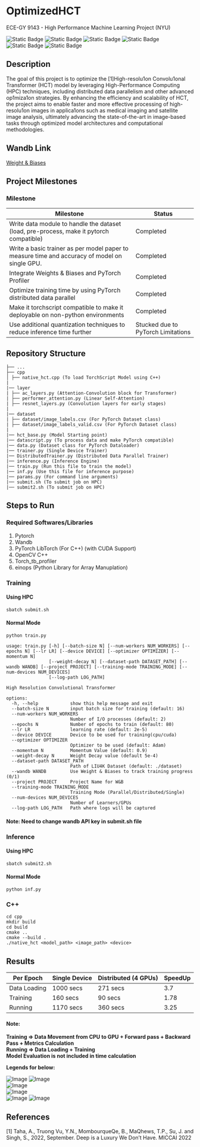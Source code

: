 # OptimizedHCT
ECE-GY 9143 - High Performance Machine Learning Project (NYU)

![Static Badge](https://img.shields.io/badge/Language-Python-blue)
![Static Badge](https://img.shields.io/badge/Framework-PyTorch-orange)
![Static Badge](https://img.shields.io/badge/Platform-NYU_HPC-purple)
![Static Badge](https://img.shields.io/badge/MLOps-Weights&Biases-gold)
![Static Badge](https://img.shields.io/badge/TorchScript-orange)
![Static Badge](https://img.shields.io/badge/C++-blue)

## Description
The goal of this project is to optimize the [1]High-resolu1on Convolu1onal Transformer (HCT) model by
leveraging High-Performance Computing (HPC) techniques, including distributed data parallelism and
other advanced op1miza1on strategies. By enhancing the efficiency and scalability of HCT, the project
aims to enable faster and more effective processing of high-resolu1on images in applica1ons such as
medical imaging and satellite image analysis, ultimately advancing the state-of-the-art in image-based
tasks through optimized model architectures and computational methodologies.

## Wandb Link
[Weight & Biases](https://wandb.ai/ar7996/HCT)

## Project Milestones
### Milestone

| Milestone | Status |
| --- | --- |
| Write data module to handle the dataset (load, pre-process, make it pytorch compatible) | Completed |
| Write a basic trainer as per model paper to measure time and accuracy of model on single GPU. | Completed |
| Integrate Weights & Biases and PyTorch Profiler | Completed |
| Optimize training time by using PyTorch distributed data parallel | Completed |
| Make it torchscript compatible to make it deployable on non-python environments | Completed |
| Use additional quantization techniques to reduce inference time further | Stucked due to PyTorch Limitations |


## Repository Structure
```
├── ...
├── cpp
│ ├── native_hct.cpp (To load TorchScript Model using C++)
|
|── layer
| ├── ac_layers.py (Attention-Convolution block for Transformer)
| ├── performer_attention.py (Linear Self-Attention)
| ├── resnet_layers.py (Convolution layers for early stages)
|
|── dataset
| ├── dataset/image_labels.csv (For PyTorch Dataset class)
| ├── dataset/image_labels_valid.csv (For PyTorch Dataset class)
|
|── hct_base.py (Model Starting point)
|── datascript.py (To process data and make PyTorch compatible)
|── data.py (Dataset class for PyTorch Dataloader)
|── trainer.py (Single Device Trainer)
|── DistributedTrainer.py (Distributed Data Parallel Trainer)
|── inference.py (Inference Engine)
|── train.py (Run this file to train the model)
|── inf.py (Use this file for inference purpose)
|── params.py (For command line arguments)
|── submit.sh (To submit job on HPC)
|── submit2.sh (To submit job on HPC)

```

## Steps to Run

### Required Softwares/Libraries
1. Pytorch
2. Wandb
3. PyTorch LibTorch (For C++) (with CUDA Support)
4. OpenCV C++
5. Torch_tb_profiler
6. einops (Python Library for Array Manuplation)

### Training
#### Using HPC
```
sbatch submit.sh
```

#### Normal Mode
```
python train.py

usage: train.py [-h] [--batch-size N] [--num-workers NUM_WORKERS] [--epochs N] [--lr LR] [--device DEVICE] [--optimizer OPTIMIZER] [--momentum N]
                [--weight-decay N] [--dataset-path DATASET_PATH] [--wandb WANDB] [--project PROJECT] [--training-mode TRAINING_MODE] [--num-devices NUM_DEVICES]
                [--log-path LOG_PATH]

High Resolution Convolutional Transformer

options:
  -h, --help            show this help message and exit
  --batch-size N        input batch size for training (default: 16)
  --num-workers NUM_WORKERS
                        Number of I/O processes (default: 2)
  --epochs N            Number of epochs to train (default: 80)
  --lr LR               learning rate (default: 2e-5)
  --device DEVICE       Device to be used for training(cpu/cuda)
  --optimizer OPTIMIZER
                        Optimizer to be used (default: Adam)
  --momentum N          Momentum Value (default: 0.9)
  --weight-decay N      Weight Decay value (default 5e-4)
  --dataset-path DATASET_PATH
                        Path of LIU4K Dataset (default: ./dataset)
  --wandb WANDB         Use Weight & Biases to track training progress (0/1)
  --project PROJECT     Project Name for W&B
  --training-mode TRAINING_MODE
                        Training Mode (Parallel/Distributed/Single)
  --num-devices NUM_DEVICES
                        Number of Learners/GPUs
  --log-path LOG_PATH   Path where logs will be captured
```

#### Note: Need to change wandb API key in submit.sh file

### Inference

#### Using HPC
```
sbatch submit2.sh
```

#### Normal Mode
```
python inf.py
```


### C++
```
cd cpp
mkdir build
cd build
cmake ..
cmake --build .
./native_hct <model_path> <image_path> <device>
```

## Results

| Per Epoch | Single Device | Distributed (4 GPUs) | SpeedUp |
| --- | --- | --- | --- |
| Data Loading | 1000 secs | 271 secs | 3.7 |
| Training | 160 secs | 90 secs | 1.78 |
| Running | 1170 secs | 360 secs | 3.25 |

#### Note:
**Training => Data Movement from CPU to GPU + Forward pass + Backward Pass + Metrics Calculation** \
**Running => Data Loading + Training** \
**Model Evaluation is not included in time calculation**

**Legends for below:**


![Image](misc/legend.png "Legends")
![Image](misc/W%26B%20Chart%205_10_2024%2C%206_43_40%20PM.png?raw=True "Title") \
![Image](misc/W%26B%20Chart%205_10_2024%2C%206_44_18%20PM.png?raw?=True) \
![Image](misc/W%26B%20Chart%205_10_2024%2C%206_44_29%20PM.png) \
![Image](misc/W%26B%20Chart%205_10_2024%2C%206_44_38%20PM.png)
![Image](misc/W%26B%20Chart%205_10_2024%2C%206_44_45%20PM.png) 



## References
[1] Taha, A., Truong Vu, Y.N., MombourqueQe, B., MaQhews, T.P., Su, J. and Singh, S., 2022, September.
Deep is a Luxury We Don’t Have. MICCAI 2022
